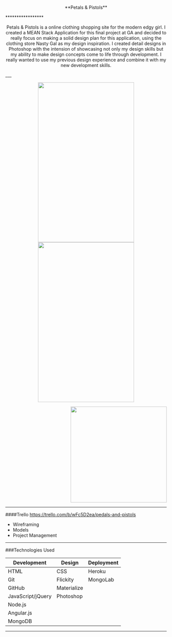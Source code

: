 <p align="center">
 **Petals & Pistols**
</p> 
*****************
<p align="center">
Petals & Pistols is a online clothing shopping site for the modern edgy girl. I created a MEAN Stack Application for this final project at GA and  decided to really focus on making a solid design plan for this application, using the clothing store Nasty Gal as my design inspiration. I created detail designs in Photoshop with the intension of showcasing not only my design skills but my ability to make design concepts come to life through development. I really wanted to use my previous design experience and combine it with my new development skills. 
</p>
___

<p align="center">
<img src="https://i.imgur.com/wXxWAD2.jpg" width="300px" height="500px"/>
<img src="https://i.imgur.com/3AQOzEr.jpg" width=300px height="500px"/>
</p>

<p align="right">
<img src="https://i.imgur.com/3AQOzEr.jpg" width=300px/>
</p>

___

####Trello 
https://trello.com/b/wFc5D2ea/pedals-and-pistols
* Wireframing
* Models 
* Project Management 

___

###Technologies Used

Development | Design | Deployment
------------|------|-------------------
HTML| CSS | Heroku
Git | Flickity | MongoLab
GitHub | Materialize | 
JavaScript/jQuery | Photoshop
Node.js | 
Angular.js |
MongoDB |

___


